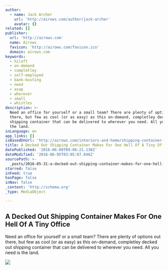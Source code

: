 ```yaml
---
author:
  - name: Jack Archer
    url: 'http://airows.com/author/jack-archer'
    avatar: {}
related: []
publisher:
  url: 'http://airows.com'
  name: Airows
  favicon: 'http://airows.com/favicon.ico'
  domain: airows.com
keywords:
  - hiloft
  - on-demand
  - completley
  - self-employed
  - bank-busting
  - need
  - asap
  - wherever
  - small
  - whistles
description: >-
  Need an office for yourself or a small team? There are plenty of options out
  there, but few as cool (or as easy) as this on-demand, completley decked out
  shipping container that can be delivered to wherever you need. All you need is
  the land.
inLanguage: en
app_links: []
isBasedOnUrl: 'http://airows.com/interiors-and-home/shipping-container-hiloft'
title: A Decked Out Shipping Container Makes For One Hell Of A Tiny Office
datePublished: '2016-06-08T09:06:21.138Z'
dateModified: '2016-06-05T03:05:07.846Z'
sourcePath: >-
  _posts/2016-05-31-a-decked-out-shipping-container-makes-for-one-hell-of-a-tiny.md
starred: false
inFeed: true
hasPage: false
inNav: false
_context: 'http://schema.org'
_type: MediaObject

---
```

<article style=""><h1>A Decked Out Shipping Container Makes For One Hell Of A Tiny Office</h1><p>Need an office for yourself or a small team? There are plenty of options out there, but few as cool (or as easy) as this on-demand, completley decked out shipping container that can be delivered to wherever you need. All you need is the land.</p><img src="http://a2.files.airows.com/image/upload/c_fit,cs_srgb,dpr_1.0,h_1200,q_80,w_1200/MTM4ODI0OTMxNjMzODAxMDkx.jpg" /></article>